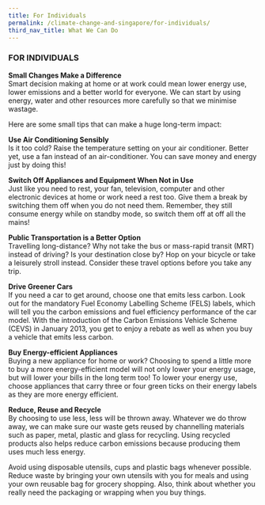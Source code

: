 ```yaml
---
title: For Individuals 
permalink: /climate-change-and-singapore/for-individuals/
third_nav_title: What We Can Do
---
```


### FOR INDIVIDUALS

**Small Changes Make a Difference**  
Smart decision making at home or at work could mean lower energy use, lower emissions and a better world for everyone. We can start by using energy, water and other resources more carefully so that we minimise wastage.

Here are some small tips that can make a huge long-term impact:

**Use Air Conditioning Sensibly**  
Is it too cold? Raise the temperature setting on your air conditioner. Better yet, use a fan instead of an air-conditioner. You can save money and energy just by doing this!

**Switch Off Appliances and Equipment When Not in Use**  
Just like you need to rest, your fan, television, computer and other electronic devices at home or work need a rest too. Give them a break by switching them off when you do not need them. Remember, they still consume energy while on standby mode, so switch them off at off all the mains!

**Public Transportation is a Better Option**  
Travelling long-distance? Why not take the bus or mass-rapid transit (MRT) instead of driving? Is your destination close by? Hop on your bicycle or take a leisurely stroll instead. Consider these travel options before you take any trip.

**Drive Greener Cars**  
If you need a car to get around, choose one that emits less carbon. Look out for the mandatory Fuel Economy Labelling Scheme (FELS) labels, which will tell you the carbon emissions and fuel efficiency performance of the car model. With the introduction of the Carbon Emissions Vehicle Scheme (CEVS) in January 2013, you get to enjoy a rebate as well as when you buy a vehicle that emits less carbon.

**Buy Energy-efficient Appliances**  
Buying a new appliance for home or work? Choosing to spend a little more to buy a more energy-efficient model will not only lower your energy usage, but will lower your bills in the long term too! To lower your energy use, choose appliances that carry three or four green ticks on their energy labels as they are more energy efficient.

**Reduce, Reuse and Recycle**  
By choosing to use less, less will be thrown away. Whatever we do throw away, we can make sure our waste gets reused by channelling materials such as paper, metal, plastic and glass for recycling. Using recycled products also helps reduce carbon emissions because producing them uses much less energy.

Avoid using disposable utensils, cups and plastic bags whenever possible. Reduce waste by bringing your own utensils with you for meals and using your own reusable bag for grocery shopping. Also, think about whether you really need the packaging or wrapping when you buy things.
